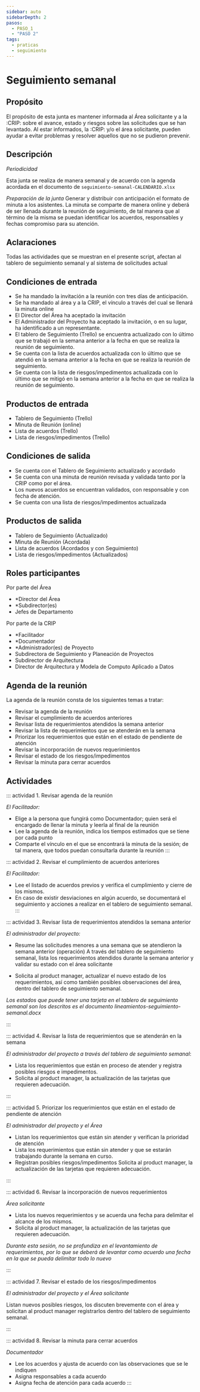 ```yaml
---
sidebar: auto
sidebarDepth: 2
pasos:
  - PASO_1
  - "PASO 2"
tags:
  - praticas
  - seguimiento
---
```


# Seguimiento semanal

## Propósito

El propósito de esta junta es mantener informada al Área solicitante y a la :CRIP: sobre el avance, estado y riesgos sobre las solicitudes que se han levantado. Al estar informados, la :CRIP: y/o el área solicitante, pueden ayudar a evitar problemas y resolver aquellos que no se pudieron prevenir.

## Descripción

*Periodicidad*

Esta junta se realiza de manera semanal y de acuerdo con la agenda acordada en el documento de `seguimiento-semanal-CALENDARIO.xlsx`

*Preparación de la junta*
Generar y distribuir con anticipación el formato de minuta a los asistentes. La minuta se comparte de manera online y deberá de ser llenada durante la reunión de seguimiento, de tal manera que al término de la misma se puedan identificar los acuerdos, responsables y fechas compromiso para su atención. 


## Aclaraciones

Todas las actividades que se muestran en el presente script, afectan al tablero de seguimiento semanal y al sistema de solicitudes actual


## Condiciones de entrada

- Se ha mandado la invitación a la reunión con tres días de anticipación.
- Se ha mandado al área y a la CRIP, el vínculo a través del cual se llenará la minuta online
- El Director del Área ha aceptado la invitación
- El Administrador del Proyecto ha aceptado la invitación, o en su lugar, ha identificado a un representante.
- El tablero de Seguimiento (Trello) se encuentra actualizado con lo último que se trabajó en la semana anterior a la fecha en que se realiza la reunión de seguimiento.
- Se cuenta con la lista de acuerdos actualizada con lo último que se atendió en la semana anterior a la fecha en que se realiza la reunión de seguimiento.
- Se cuenta con la lista de riesgos/impedimentos actualizada con lo último que se mitigó en la semana anterior a la fecha en que se realiza la reunión de seguimiento.

## Productos de entrada

- Tablero de Seguimiento (Trello)
- Minuta de Reunión (online)
- Lista de acuerdos (Trello)
- Lista de riesgos/impedimentos (Trello)

## Condiciones de salida

- Se cuenta con el Tablero de Seguimiento actualizado y acordado
- Se cuenta con una minuta de reunión revisada y validada tanto por la CRIP como por el área.
- Los nuevos acuerdos se encuentran validados, con responsable y con fecha de atención.
- Se cuenta con una lista de riesgos/impedimentos actualizada

## Productos de salida

- Tablero de Seguimiento (Actualizado)
- Minuta de Reunión (Acordada)
- Lista de acuerdos (Acordados y con Seguimiento)
- Lista de riesgos/impedimentos (Actualizados)

## Roles participantes

Por parte del Área
- *Director del Área
- *Subdirector(es)
- Jefes de Departamento

Por parte de la CRIP
- *Facilitador
- *Documentador
- *Administrador(es) de Proyecto
- Subdirectora de Seguimiento y Planeación de Proyectos
- Subdirector de Arquitectura
- Director de Arquitectura y Modela de Computo Aplicado a Datos


## Agenda de la reunión

La agenda de la reunión consta de los siguientes temas a tratar:

- Revisar la agenda de la reunión
- Revisar el cumplimiento de acuerdos anteriores
- Revisar lista de requerimientos atendidos la semana anterior
- Revisar la lista de requerimientos que se atenderán en la semana
- Priorizar los requerimientos que están en el estado de pendiente de atención
- Revisar la incorporación de nuevos requerimientos
- Revisar el estado de los riesgos/impedimentos
- Revisar la minuta para cerrar acuerdos 

## Actividades

::: actividad 1. Revisar agenda de la reunión

*El Facilitador:*

- Elige a la persona que fungirá como Documentador; quien será el encargado de llenar la minuta y leerla al final de la reunión
- Lee la agenda de la reunión, indica los tiempos estimados que se tiene por cada punto
- Comparte el vínculo en el que se encontrará la minuta de la sesión; de tal manera, que todos puedan consultarla durante la reunión
:::

::: actividad 2. Revisar el cumplimiento de acuerdos anteriores

*El Facilitador:* 

- Lee el listado de acuerdos previos y verifica el cumplimiento y cierre de los mismos.
- En caso de existir desviaciones en algún acuerdo, se documentará el seguimiento y acciones a realizar en el tablero de seguimiento semanal.
:::

::: actividad 3. Revisar lista de requerimientos atendidos la semana anterior

*El administrador del proyecto:*

- Resume las solicitudes menores a una semana que se atendieron la semana anterior (operación)
A través del tablero de seguimiento semanal, lista los requerimientos atendidos durante la semana anterior y validar su estado con el área solicitante

- Solicita al product manager, actualizar el nuevo estado de los requerimientos, así como también posibles observaciones del área, dentro del tablero de seguimiento semanal.

_Los estados que puede tener una tarjeta en el tablero de seguimiento semanal son los descritos es el documento lineamientos-seguimiento-semanal.docx_

:::


::: actividad 4. Revisar la lista de requerimientos que se atenderán en la semana

*El administrador del proyecto a través del tablero de seguimiento semanal*:

- Lista los requerimientos que están en proceso de atender y registra posibles riesgos e impedimentos.
- Solicita al product manager, la actualización de las tarjetas que requieren adecuación.

:::

::: actividad 5. Priorizar los requerimientos que están en el estado de pendiente de atención

*El administrador del proyecto y el Área*

- Listan los requerimientos que están sin atender y verifican la prioridad de atención
- Lista los requerimientos que están sin atender y que se estarán trabajando durante la semana en curso.
- Registran posibles riesgos/impedimentos Solicita al product manager, la actualización de las tarjetas que requieren adecuación.

:::

::: actividad 6. Revisar la incorporación de nuevos requerimientos

*Área solicitante*

- Lista los nuevos requerimientos y se acuerda una fecha para delimitar el alcance de los mismos.
- Solicita al product manager, la actualización de las tarjetas que requieren adecuación.

_Durante esta sesión, no se profundiza en el levantamiento de requerimientos, por lo que se deberá de levantar como acuerdo una fecha en la que se pueda delimitar todo lo nuevo_

:::

::: actividad 7. Revisar el estado de los riesgos/impedimentos

*El administrador del proyecto y el Área solicitante*

Listan nuevos posibles riesgos, los discuten brevemente con el área y solicitan al product manager registrarlos dentro del tablero de seguimiento semanal.

:::

::: actividad 8. Revisar la minuta para cerrar acuerdos 

*Documentador*

- Lee los acuerdos y ajusta de acuerdo con las observaciones que se le indiquen
- Asigna responsables a cada acuerdo 
- Asigna fecha de atención para cada acuerdo
:::
